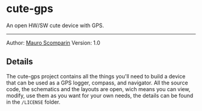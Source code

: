cute-gps
========

An open HW/SW cute device with GPS.

***

Author:		[Mauro Scomparin](http://scompoprojects.wordpress.com)
Version:	1.0

Details
-------

The cute-gps project contains all the things you'll need to build a device that
can be used as a GPS logger, compass, and navigator.
All the source code, the schematics and the layouts are open, wich means you
can view, modify, use them as you want for your own needs, the details can be
found in the `/LICENSE` folder.
